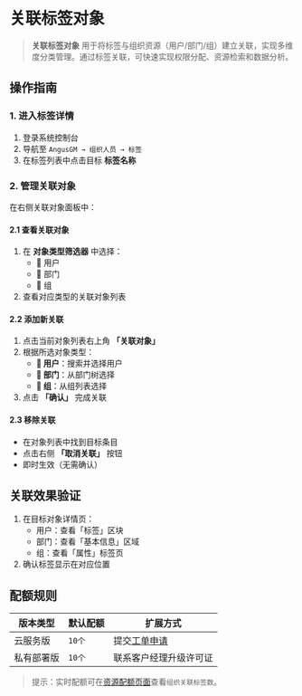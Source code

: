# 关联标签对象

> **关联标签对象** 用于将标签与组织资源（用户/部门/组）建立关联，实现多维度分类管理。通过标签关联，可快速实现权限分配、资源检索和数据分析。

## 操作指南

### 1. 进入标签详情
1. 登录系统控制台
2. 导航至 `AngusGM → 组织人员 → 标签`
3. 在标签列表中点击目标 **标签名称**

### 2. 管理关联对象
在右侧关联对象面板中：

#### 2.1 查看关联对象
1. 在 **对象类型筛选器** 中选择：
    - 👤 用户
    - 🏢 部门
    - 👥 组
2. 查看对应类型的关联对象列表

#### 2.2 添加新关联
1. 点击当前对象列表右上角 **「关联对象」**
2. 根据所选对象类型：
    - **👤 用户**：搜索并选择用户
    - **🏢 部门**：从部门树选择
    - **👥 组**：从组列表选择
3. 点击 **「确认」** 完成关联

#### 2.3 移除关联
- 在对象列表中找到目标条目
- 点击右侧 **「取消关联」** 按钮
- 即时生效（无需确认）

## 关联效果验证
1. 在目标对象详情页：
    - 用户：查看「标签」区块
    - 部门：查看「基本信息」区域
    - 组：查看「属性」标签页
2. 确认标签显示在对应位置

## 配额规则

| 版本类型   | 默认配额  | 扩展方式                                              |
|------------|-------|---------------------------------------------------|
| 云服务版   | `10个` | 提交[工单申请](https://wo.xcan.cloud/workorders/create) |
| 私有部署版 | `10个` | 联系客户经理升级许可证                                 |

> 提示：实时配额可在[资源配额页面](../../introduction/quotas.md)查看`组织关联标签数`。

